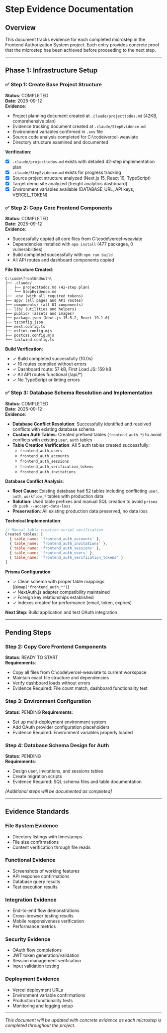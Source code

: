 # Step Evidence Documentation

## Overview
This document tracks evidence for each completed microstep in the Frontend Authorization System project. Each entry provides concrete proof that the microstep has been achieved before proceeding to the next step.

---

## Phase 1: Infrastructure Setup

### ✅ Step 1: Create Base Project Structure
**Status**: COMPLETED  
**Date**: 2025-09-12  
**Evidence**:
- Project planning document created at `.claude/projecttodos.md` (42KB, comprehensive plan)
- Evidence tracking document created at `.claude/StepEvidence.md`
- Environment variables confirmed in `.env` file
- Source code analysis completed for C:\code\vercel-weaviate
- Directory structure examined and documented

**Verification**:
- [x] `.claude/projecttodos.md` exists with detailed 42-step implementation plan
- [x] `.claude/StepEvidence.md` exists for progress tracking
- [x] Source project structure analyzed (Next.js 15, React 19, TypeScript)
- [x] Target demo site analyzed (freight analytics dashboard)
- [x] Environment variables available (DATABASE_URL, API keys, VERCEL_TOKEN)

### ✅ Step 2: Copy Core Frontend Components
**Status**: COMPLETED  
**Date**: 2025-09-12  
**Evidence**:
- Successfully copied all core files from C:\code\vercel-weaviate
- Dependencies installed with `npm install` (477 packages, 0 vulnerabilities)
- Build completed successfully with `npm run build`
- All API routes and dashboard components copied

**File Structure Created**:
```
C:\code\frontEndAuth\
├── .claude/
│   ├── projecttodos.md (42-step plan)
│   └── StepEvidence.md
├── .env (with all required tokens)
├── app/ (all pages and API routes)
├── components/ (all UI components)
├── lib/ (utilities and helpers)
├── public/ (assets and images)
├── package.json (Next.js 15.5.2, React 19.1.0)
├── tsconfig.json
├── next.config.ts
├── eslint.config.mjs
├── postcss.config.mjs
└── tailwind.config.ts
```

**Build Verification**:
- ✓ Build completed successfully (10.0s)
- ✓ 16 routes compiled without errors
- ✓ Dashboard route: 57 kB, First Load JS: 159 kB
- ✓ All API routes functional (/api/*)
- ✓ No TypeScript or linting errors

### ✅ Step 3: Database Schema Resolution and Implementation  
**Status**: COMPLETED  
**Date**: 2025-09-12  
**Evidence**:
- **Database Conflict Resolution**: Successfully identified and resolved conflicts with existing database schema
- **Custom Auth Tables**: Created prefixed tables (`frontend_auth_*`) to avoid conflicts with existing `user`, `auth` tables
- **Table Creation Verification**: All 5 auth tables created successfully:
  - `frontend_auth_users`
  - `frontend_auth_accounts`  
  - `frontend_auth_sessions`
  - `frontend_auth_verification_tokens`
  - `frontend_auth_invitations`

**Database Conflict Analysis**:
- **Root Cause**: Existing database had 52 tables including conflicting `user`, `auth`, `workflow_*` tables with production data
- **Solution**: Used table prefixes and manual SQL creation to avoid `prisma db push --accept-data-loss`
- **Preservation**: All existing production data preserved, no data loss

**Technical Implementation**:
```javascript
// Manual table creation script verification
Created tables: [
  { table_name: 'frontend_auth_accounts' },
  { table_name: 'frontend_auth_invitations' },
  { table_name: 'frontend_auth_sessions' },
  { table_name: 'frontend_auth_users' },
  { table_name: 'frontend_auth_verification_tokens' }
]
```

**Prisma Configuration**:
- ✓ Clean schema with proper table mappings (`@@map("frontend_auth_*")`)
- ✓ NextAuth.js adapter compatibility maintained
- ✓ Foreign key relationships established
- ✓ Indexes created for performance (email, token, expires)

**Next Step**: Build application and test OAuth integration

---

## Pending Steps

### Step 2: Copy Core Frontend Components
**Status**: READY TO START  
**Requirements**:
- Copy all files from C:\code\vercel-weaviate to current workspace
- Maintain exact file structure and dependencies
- Verify dashboard loads without errors
- Evidence Required: File count match, dashboard functionality test

### Step 3: Environment Configuration  
**Status**: PENDING
**Requirements**:
- Set up multi-deployment environment system
- Add OAuth provider configuration placeholders
- Evidence Required: Environment variables properly loaded

### Step 4: Database Schema Design for Auth
**Status**: PENDING  
**Requirements**:
- Design user, invitations, and sessions tables
- Create migration scripts
- Evidence Required: SQL schema files and table documentation

*[Additional steps will be documented as completed]*

---

## Evidence Standards

### File System Evidence
- Directory listings with timestamps
- File size confirmations
- Content verification through file reads

### Functional Evidence  
- Screenshots of working features
- API response confirmations
- Database query results
- Test execution results

### Integration Evidence
- End-to-end flow demonstrations
- Cross-browser testing results
- Mobile responsiveness verification
- Performance metrics

### Security Evidence
- OAuth flow completions
- JWT token generation/validation
- Session management verification  
- Input validation testing

### Deployment Evidence
- Vercel deployment URLs
- Environment variable confirmations
- Production functionality tests
- Monitoring and logging setup

---

*This document will be updated with concrete evidence as each microstep is completed throughout the project.*